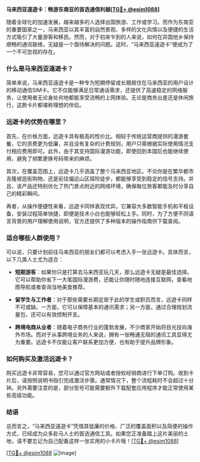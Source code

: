 **马来西亚遠遊卡：畅游东南亚的首选通信利器[[TG💪+ @esim1088](https://t.me/s/esim1088)]**

随着全球化的加速发展，越来越多的人选择出国旅游、工作或学习。而作为东南亚的重要国家之一，马来西亚以其丰富的自然景观、多样的文化风情以及便捷的生活方式吸引了大量游客和移民。然而，对于初来乍到的人来说，如何在异国他乡保持顺畅的通讯联络，无疑是一个亟待解决的问题。这时，“马来西亚遠遊卡”便成为了一个不可忽视的存在。

### **什么是马来西亚遠遊卡？**

简单来说，马来西亚遠遊卡是一种专为短期停留或长期居住在马来西亚的用户设计的移动通信SIM卡。它不仅能够满足日常通话需求，还提供了高速稳定的网络服务，让使用者无论身处何地都能享受流畅的上网体验。无论是商务出差还是休闲旅行，这款卡片都堪称理想的伴侣。

### **远遊卡的优势在哪里？**

首先，在价格方面，远遊卡具有极高的性价比。相较于传统运营商提供的漫游套餐，它的资费更为低廉，并且没有复杂的计费规则，用户只需根据实际使用情况支付相应费用即可。此外，由于其支持国际漫游功能，即使回到本国后也能继续使用，避免了频繁更换号码带来的麻烦。

其次，在覆盖范围上，远遊卡几乎涵盖了整个马来西亚地区。不论你是在繁华都市吉隆坡逛街购物，还是前往偏远山区探险徒步，都能够享受到稳定的信号支持。并且，该产品还特别优化了热门景点附近的网络环境，确保每位旅客都能及时分享自己的精彩瞬间。

再者，从操作便捷性来看，远遊卡同样表现优异。它兼容大多数智能手机和平板设备，安装过程简单快捷，即便是技术小白也能够轻松上手。同时，为了方便不同语言背景的用户理解使用说明，官方还提供了多种版本的操作指南供下载查阅。

### **适合哪些人群使用？**

可以说，只要计划前往马来西亚的朋友们都可以考虑入手一张远遊卡。具体而言，以下几类人士尤为适合：

- **短期游客**：如果你只是打算去马来西亚玩几天，那么远遊卡无疑是最佳选择。它可以帮助你省下一大笔国际漫游费，还能让你随时随地连接互联网，查看地图导航或者查询当地美食推荐。
  
- **留学生与工作者**：对于那些需要长期定居于此的学生或职员而言，远遊卡同样不可或缺。一方面，它可以保障基本的通讯需求；另一方面，通过合理规划流量包，还可以有效控制开支。

- **跨境电商从业者**：随着电子商务行业的蓬勃发展，不少商家开始将目光投向海外市场。而对于从事跨境业务的人来说，拥有一张畅通无阻的通讯工具显得尤为重要。远遊卡不仅能让客户联系更加方便，也有助于提升品牌形象。

### **如何购买及激活远遊卡？**

购买远遊卡非常容易，您可以通过官方网站或者授权经销商进行下单订购。收到卡片后，请按照说明书指引完成激活步骤。通常情况下，整个流程耗时不会超过十分钟。另外需要注意的是，部分型号可能需要额外下载配套应用程序才能正常使用某些高级功能。

### **结语**

总而言之，“马来西亚遠遊卡”凭借其低廉的价格、广泛的覆盖面积以及简便的操作方式，已经成为众多赴马人士的首选通信工具。如果您正准备踏上这片美丽的土地，请不要忘记为自己配备这样一张实用的小卡片哦！[[TG💪+ @esim1088](https://t.me/s/esim1088)]

[[TG💪+ @esim1088](https://t.me/s/esim1088) ![Image](https://i.postimg.cc/4NQfJmqS/Snipaste-2025-05-13-00-14-12.png)]